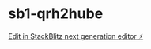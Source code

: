 # sb1-qrh2hube

[Edit in StackBlitz next generation editor ⚡️](https://stackblitz.com/~/github.com/LucasOFC22/sb1-qrh2hube)